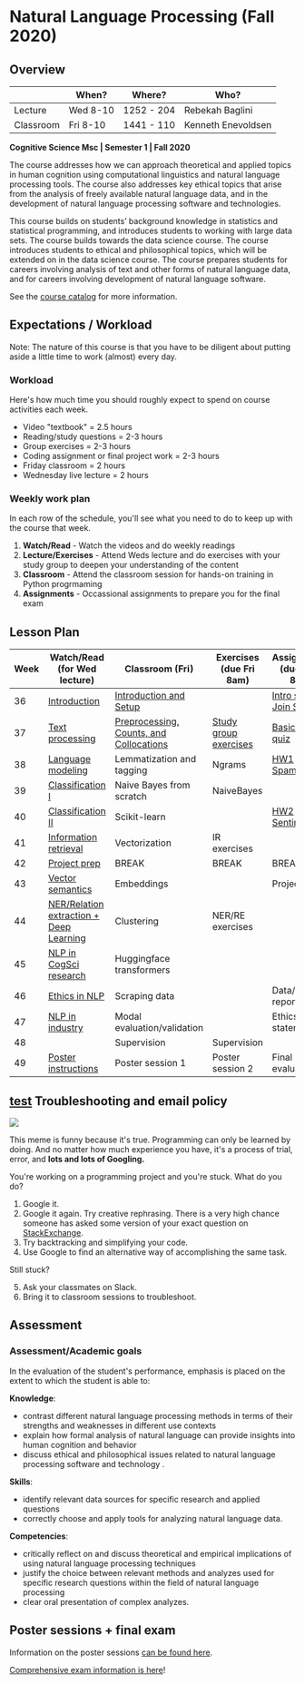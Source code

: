 Natural Language Processing (Fall 2020)
============


Overview 
---------------------

|           | When?         | Where? | Who?                      |
|-----------|---------------|--------|---------------------------|
| Lecture | Wed 8-10 | 1252 - 204  | Rebekah Baglini |
| Classroom | Fri 8-10   | 1441 - 110  | Kenneth Enevoldsen      |



**Cognitive Science Msc | Semester 1 | Fall 2020** 

The course addresses how we can approach theoretical and applied topics in human cognition using computational linguistics and natural language processing tools. The course also addresses key ethical topics that arise from the analysis of freely available natural language data, and in the development of natural language processing software and technologies. 

This course builds on students’ background knowledge in statistics and statistical programming, and introduces students to working with large data sets. The course builds towards the data science course. The course introduces students to ethical and philosophical topics, which will be extended on in the data science course. The course prepares students for careers involving analysis of text and other forms of natural language data, and for careers involving development of natural language software. 

   
See the [course catalog](https://kursuskatalog.au.dk/en/course/101106/Natural-language-processing) for more information. 

Expectations / Workload
---------------------

Note: The nature of this course is that you have to be diligent about putting aside a little time to work (almost) every day. 

### Workload ###
Here's how much time you should roughly expect to spend on course activities each week. 

+ Video "textbook" = 2.5 hours 
+ Reading/study questions = 2-3 hours 
+ Group exercises = 2-3 hours
+ Coding assignment or final project work = 2-3 hours 
+ Friday classroom = 2 hours
+ Wednesday live lecture = 2 hours 


### Weekly work plan ### 

In each row of the schedule, you'll see what you need to do to keep up with the course that week. 

1. **Watch/Read** - Watch the videos and do weekly readings
2. **Lecture/Exercises** - Attend Weds lecture and do exercises with your study group to deepen your understanding of the content 
3. **Classroom** - Attend the classroom session for hands-on training in Python progrmaming  
4. **Assignments** - Occassional assignments to prepare you for the final exam 


Lesson Plan 
---------------------



| Week | Watch/Read (for Wed lecture)      | Classroom (Fri)       | Exercises (due Fri 8am)  | Assignments (due Wed 8am)  |
|------|-----------------------------------|------------------------|----------------------|------------------------|
| 36   | [Introduction](class1.md)         | [Introduction and Setup](classroom_materials/class_01/class_01.md)        |                  |  [Intro survey](https://forms.gle/bpX7XwtbLnQA1niq7), [Join Slack](https://join.slack.com/t/nlpf20/shared_invite/zt-gt1xt61j-9MT8V84bQ1AeJUOF5nnTRg)            |
| 37   | [Text processing](class2.md)      | [Preprocessing, Counts, and Collocations](classroom_materials/class_02/class_02.md) | [Study group exercises](class2.md)   | [Basic Python quiz](python.md) 		|
| 38   | [Language modeling](class3.md)    | Lemmatization and tagging| Ngrams			   | [HW1 Spamlord](https://classroom.github.com/g/HUL5pc63)|
| 39   | [Classification I](class4.md)     | Naive Bayes from scratch| NaiveBayes           |                        |
| 40   | [Classification II](class5.md)    | Scikit-learn 			| 				       |[HW2 Sentiment](https://classroom.github.com/g/qUNponW_) |
| 41   | [Information retrieval](class6.md)| Vectorization			| IR exercises  	   |                		|
| 42   | [Project prep](class_break.md)    | BREAK                  | BREAK                | BREAK                  |
| 43   | [Vector semantics](class7.md)     | Embeddings				|                      | Project pitch   		|
| 44   | [NER/Relation extraction + Deep Learning](class8.md) | Clustering         |  NER/RE exercises |
| 45   | [NLP in CogSci research](class9.md)| Huggingface transformers  |          |                        |
| 46   | [Ethics in NLP](class10.md)       | Scraping data		    |           | Data/pipeline report     |
| 47   | [NLP in industry](class11.md)     | Modal evaluation/validation |          | Ethics statement         |
| 48   |         | Supervision   		   | Supervision              |                        |
| 49   | [Poster instructions](posters.md) | Poster session 1        | Poster session 2       |   Final evaluation           |


[test](classroom_materials/class_02/class_test.md)
Troubleshooting and email policy
---------------------

![](googlingstuff.jpg)

This meme is funny because it's true. Programming can only be learned by doing. And no matter how much experience you have, it's a process of trial, error, and **lots and lots of Googling.** 

You're working on a programming project and you're stuck. What do you do? 

1. Google it. 
2. Google it again. Try creative rephrasing. There is a very high chance someone has asked some version of your exact question on [StackExchange](www.stackexchange.org).
3. Try backtracking and simplifying your code. 
4. Use Google to find an alternative way of accomplishing the same task. 

Still stuck? 

5. Ask your classmates on Slack. 
6. Bring it to classroom sessions to troubleshoot. 


Assessment 
--------------

### Assessment/Academic goals 
In the evaluation of the student's performance, emphasis is placed on the extent to which the student is able to:

**Knowledge**: 
- contrast different natural language processing methods in terms of their strengths and weaknesses in different use contexts 
- explain how formal analysis of natural language can provide insights into human cognition and behavior 
- discuss ethical and philosophical issues related to natural language processing software and technology .

**Skills**: 
- identify relevant data sources for specific research and applied questions 
- correctly choose and apply tools for analyzing natural language data.

**Competencies**: 
- critically reflect on and discuss theoretical and empirical implications of using natural language processing techniques 
- justify the choice between relevant methods and analyzes used for specific research questions within the field of natural language processing 
- clear oral presentation of complex analyzes.

Poster sessions + final exam 
--------------

Information on the poster sessions [can be found here](posters.md).

[Comprehensive exam information is here](exam.md)! 



